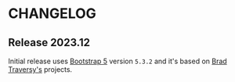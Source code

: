 # CHANGELOG

## Release 2023.12

Initial release uses [Bootstrap 5](https://getbootstrap.com/) version `5.3.2` and it's based on [Brad Traversy's](https://github.com/bradtraversy) projects.
